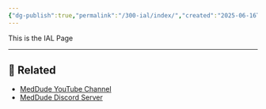 ```yaml
---
{"dg-publish":true,"permalink":"/300-ial/index/","created":"2025-06-16T06:08:14.041+03:00","updated":"2025-06-16T10:17:33.201+03:00"}
---
```


This is the IAL Page


---

## 🔗 Related

- [MedDude YouTube Channel](https://www.youtube.com/@MedDudee)
- [MedDude Discord Server](https://discord.com/invite/gQw6Smx8nX)
